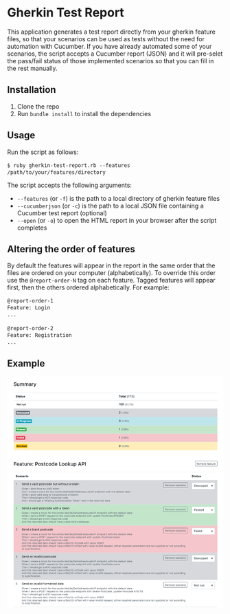 # Gherkin Test Report

This application generates a test report directly from your gherkin feature files, so that your scenarios can be used as tests without the need for automation with Cucumber. If you have already automated some of your scenarios, the script accepts a Cucumber report (JSON) and it will pre-selet the pass/fail status of those implemented scenarios so that you can fill in the rest manually.

## Installation

1. Clone the repo
2. Run `bundle install` to install the dependencies

## Usage

Run the script as follows:

    $ ruby gherkin-test-report.rb --features /path/to/your/features/directory

The script accepts the following arguments:

* `--features` (or `-f`) is the path to a local directory of gherkin feature files
* `--cucumberjson` (or `-c`) is the path to a local JSON file containing a Cucumber test report (optional)
* `--open` (or `-o`) to open the HTML report in your browser after the script completes

## Altering the order of features

By default the features will appear in the report in the same order that the files are ordered on your computer (alphabetically). To override this order use the `@report-order-N` tag on each feature. Tagged features will appear first, then the others ordered alphabetically. For example:

    @report-order-1
    Feature: Login
    ...

    @report-order-2
    Feature: Registration
    ...

## Example

![Example report](screenshot.png)
